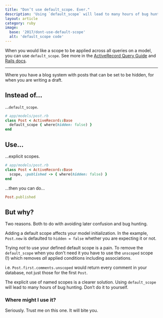 ```yaml
---
title: "Don’t use default_scope. Ever."
description: 'Using `default_scope` will lead to many hours of bug hunting. Don’t do it to yourself.'
layout: article
category: ruby
image:
  base: '2017/dont-use-default-scope'
  alt: 'default_scope code'
---
```


When you would like a scope to be applied across all queries on a model, you can use `default_scope`. See more in the [ActiveRecord Query Guide](https://guides.rubyonrails.org/active_record_querying.html#applying-a-default-scope) and [Rails docs](https://api.rubyonrails.org/classes/ActiveRecord/Scoping/Default/ClassMethods.html#method-i-default_scope).

-----

Where you have a blog system with posts that can be set to be hidden, for when you are writing a draft.

## Instead of…

…`default_scope`.

```ruby
# app/models/post.rb
class Post < ActiveRecord::Base
  default_scope { where(hidden: false) }
end
```

## Use…

…explicit scopes.

```ruby
# app/models/post.rb
class Post < ActiveRecord::Base
  scope, :published -> { where(hidden: false) }
end
```

…then you can do…

```ruby
Post.published
```

## But why?

Two reasons. Both to do with avoiding later confusion and bug hunting.

Adding a default scope affects your model initialization. In the example, `Post.new` is defaulted to `hidden = false` whether you are expecting it or not.

Trying _not_ to use your defined default scope is a pain. To remove the `default_scope` when you don't need it you have to use the `unscoped` scope (!) which removes _all_ applied conditions including associations.

i.e. `Post.first.comments.unscoped` would return every comment in your database, not just those for the first `Post`.

The explicit use of named scopes is a clearer solution. Using `default_scope` will lead to many hours of bug hunting. Don’t do it to yourself.


### Where might I use it?

Seriously. Trust me on this one. It will bite you.
